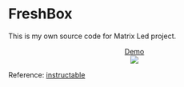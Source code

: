 # FreshBox
This is my own source code for Matrix Led project.

<p align="center">
  <a href="https://youtu.be/8xDzywJATx0">Demo</a>
  <br>
  <img src="http://img.youtube.com/vi/8xDzywJATx0/0.jpg">
</p>

Reference: [instructable](https://www.instructables.com/id/Make-a-24X6-LED-matrix/)
